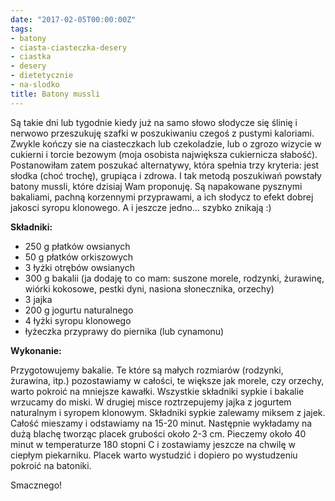 ```yaml
---
date: "2017-02-05T00:00:00Z"
tags:
- batony
- ciasta-ciasteczka-desery
- ciastka
- desery
- dietetycznie
- na-slodko
title: Batony mussli
---
```

Są takie dni lub tygodnie kiedy już na samo słowo słodycze się ślinię i nerwowo przeszukuję szafki w poszukiwaniu czegoś z pustymi kaloriami. Zwykle kończy sie na ciasteczkach lub czekoladzie, lub o zgrozo wizycie w cukierni i torcie bezowym (moja osobista największa cukiernicza słabość). Postanowiłam zatem poszukać alternatywy, która spełnia trzy kryteria: jest słodka (choć trochę), grupiąca i zdrowa. I tak metodą poszukiwań powstały batony mussli, które dzisiaj Wam proponuję. Są napakowane pysznymi bakaliami, pachną korzennymi przyprawami, a ich słodycz to efekt dobrej jakosci syropu klonowego. A i jeszcze jedno... szybko znikają :)

**Składniki:**
* 250 g płatków owsianych
* 50 g płatków orkiszowych
* 3 łyżki otrębów owsianych
* 300 g bakalii (ja dodaję to co mam: suszone morele, rodzynki, żurawinę, wiórki kokosowe, pestki dyni, nasiona słonecznika, orzechy)
* 3 jajka
* 200 g jogurtu naturalnego
* 4 łyżki syropu klonowego
* łyżeczka przyprawy do piernika (lub cynamonu)

**Wykonanie:**

Przygotowujemy bakalie. Te które są małych rozmiarów (rodzynki, żurawina, itp.) pozostawiamy w całości, te większe jak morele, czy orzechy, warto pokroić na mniejsze kawałki. Wszystkie składniki sypkie i bakalie wrzucamy do miski. W drugiej misce roztrzepujemy jajka z jogurtem naturalnym i syropem klonowym. Składniki sypkie zalewamy miksem z jajek. Całość mieszamy i odstawiamy na 15-20 minut. Następnie wykładamy na dużą blachę tworząc placek grubości około 2-3 cm. Pieczemy około 40 minut w temperaturze 180 stopni C i zostawiamy jeszcze na chwilę w ciepłym piekarniku. Placek warto wystudzić i dopiero po wystudzeniu pokroić na batoniki.

Smacznego!
    